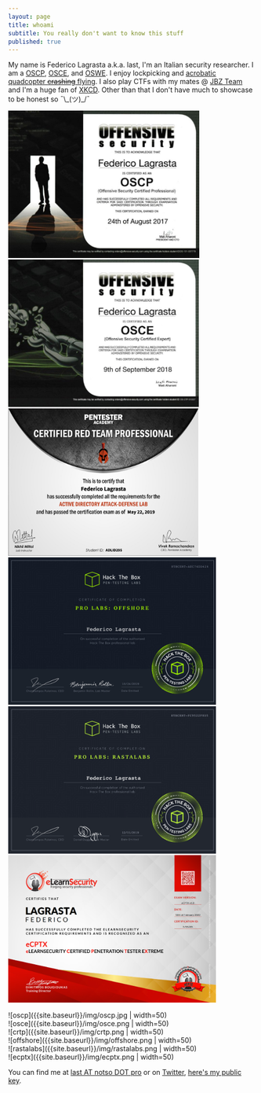 ```yaml
---
layout: page
title: whoami
subtitle: You really don't want to know this stuff
published: true
---
```


My name is Federico Lagrasta a.k.a. last, I'm an Italian security researcher. I am a [OSCP](https://www.offensive-security.com/information-security-certifications/oscp-offensive-security-certified-professional/), [OSCE](https://www.offensive-security.com/information-security-certifications/osce-offensive-security-certified-expert/), and [OSWE](https://www.offensive-security.com/awae-oswe/). I enjoy lockpicking and [acrobatic quadcopter ~~crashing~~ flying](https://www.youtube.com/watch?v=DpP_eaYOmxg). I also play CTFs with my mates @ [JBZ Team](https://jbz.team/about/) and I'm a huge fan of [XKCD](https://xkcd.com/1243/). Other than that I don't have much to showcase to be honest so ¯\\\_(ツ)\_/¯  
  
 <div class="row">
  <div class="column">
    <img src="/img/oscp.jpg" height="300" />
  </div>
  <div class="column">
    <img src="/img/osce.png" height="300" />
  </div>
  <div class="column">
    <img src="/img/crtp.png" height="300" />
  </div>
   <div class="column">
    <img src="/img/offshore.png" height="300" />
  </div>
   <div class="column">
    <img src="/img/rastalabs.png" height="300" />
  </div>
  <div class="column">
    <img src="/img/ecptx.png" height="300" />
  </div>
</div> 


![oscp]({{site.baseurl}}/img/oscp.jpg | width=50)
<br>
![osce]({{site.baseurl}}/img/osce.png | width=50)
<br>
![crtp]({{site.baseurl}}/img/crtp.png | width=50)
<br>
![offshore]({{site.baseurl}}/img/offshore.png | width=50)
<br>
![rastalabs]({{site.baseurl}}/img/rastalabs.png | width=50)
<br>
![ecptx]({{site.baseurl}}/img/ecptx.png | width=50)

You can find me at [last AT notso DOT pro](mailto:last@notso.pro) or on [Twitter](https://twitter.com/last0x00), [here's my public key]({{site.baseurl}}/pubkey.txt).
